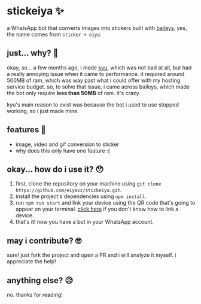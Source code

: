 # stickeiya ✨
a WhatsApp bot that converts images into stickers built with [baileys](https://baileys.whiskeysockets.io/). yes, the name comes from `sticker + eiya`.

## just... why? 🤔
okay, so... a few months ago, i made [kyu](https://github.com/eiyaxz/kyu-bot), which was not bad at all, but had a really annoying issue when it came to performance. it required around 500MB of ram, which was way past what i could offer with my hosting service budget. so, to solve that issue, i came across baileys, which made the bot only require **less than 50MB** of ram. it's crazy.

kyu's main reason to exist was because the bot i used to use stopped working, so i just made mine.

## features 🧐
- image, video and gif conversion to sticker
- why does this only have one feature :(

## okay... how do i use it? 😯
1. first, clone the repository on your machine using `git clone https://github.com/eiyaxz/stickeiya.git`.
2. install the project's dependencies using `npm install`.
3. run `npm run start` and link your device using the QR code that's going to appear on your terminal. [click here](https://faq.whatsapp.com/1317564962315842/?cms_platform=web) if you don't know how to link a device.
4. that's it! now you have a bot in your WhatsApp account.

## may i contribute? 🤓
sure! just fork the project and open a PR and i will analyze it myself. i appreciate the help!

## anything else? 😥
no. thanks for reading!